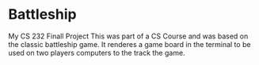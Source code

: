# Battleship
My CS 232 Finall Project
This was part of a CS Course and was based on the classic battleship game.
It renderes a game board in the terminal to be used on two players computers to the track the game.
